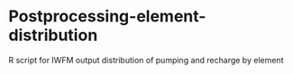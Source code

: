 # Postprocessing-element-distribution
 R script for IWFM output distribution of pumping and recharge by element
